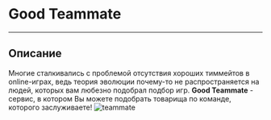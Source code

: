 # Good Teammate

---

## Описание
Многие сталкивались с проблемой отсутствия хороших тиммейтов в online-играх, ведь теория эволюции почему-то не распространяется на людей, которых вам любезно подобрал подбор игр.
**Good Teammate** - сервис, в котором Вы можете подобрать товарища по команде, которого заслуживаете!
![teammate](https://sun9-12.userapi.com/impf/pCATj7jDesUIfithMgQajTTtIss27i19CPI0VQ/C9jk9q9s5_0.jpg?size=700x696&quality=96&sign=eac5853ee884b633f0ccd212dc669c52&type=album "Teammates")
